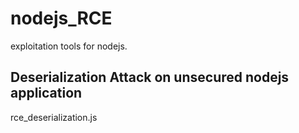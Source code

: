 # nodejs_RCE
exploitation tools for nodejs.

## Deserialization Attack on unsecured nodejs application
  rce_deserialization.js

